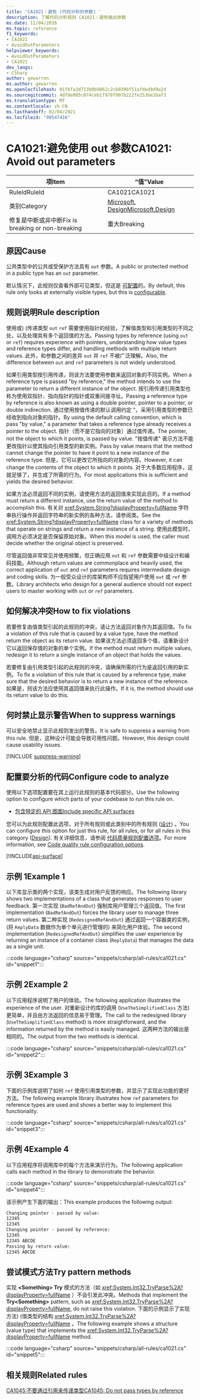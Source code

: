 ```yaml
---
title: 'CA1021：避免 (代码分析的参数) '
description: 了解代码分析规则 CA1021：避免输出参数
ms.date: 11/04/2016
ms.topic: reference
f1_keywords:
- CA1021
- AvoidOutParameters
helpviewer_keywords:
- AvoidOutParameters
- CA1021
dev_langs:
- CSharp
author: gewarren
ms.author: gewarren
ms.openlocfilehash: 01f6fa3d713b0b9862c2cb039bf51afded9d9a2d
ms.sourcegitcommit: 4df8e005c074ceb1f978f007b222fe253be2baf3
ms.translationtype: MT
ms.contentlocale: zh-CN
ms.lasthandoff: 02/04/2021
ms.locfileid: "99547416"
---
```

# <a name="ca1021-avoid-out-parameters"></a><span data-ttu-id="863c4-103">CA1021:避免使用 out 参数</span><span class="sxs-lookup"><span data-stu-id="863c4-103">CA1021: Avoid out parameters</span></span>

| <span data-ttu-id="863c4-104">项</span><span class="sxs-lookup"><span data-stu-id="863c4-104">Item</span></span>                                     | <span data-ttu-id="863c4-105">“值”</span><span class="sxs-lookup"><span data-stu-id="863c4-105">Value</span></span>            |
|------------------------------------------|------------------|
| <span data-ttu-id="863c4-106">RuleId</span><span class="sxs-lookup"><span data-stu-id="863c4-106">RuleId</span></span>                                   | <span data-ttu-id="863c4-107">CA1021</span><span class="sxs-lookup"><span data-stu-id="863c4-107">CA1021</span></span>           |
| <span data-ttu-id="863c4-108">类别</span><span class="sxs-lookup"><span data-stu-id="863c4-108">Category</span></span>                                 | [<span data-ttu-id="863c4-109">Microsoft. Design</span><span class="sxs-lookup"><span data-stu-id="863c4-109">Microsoft.Design</span></span>](design-warnings.md) |
| <span data-ttu-id="863c4-110">修复是中断或非中断</span><span class="sxs-lookup"><span data-stu-id="863c4-110">Fix is breaking or non-breaking</span></span> | <span data-ttu-id="863c4-111">重大</span><span class="sxs-lookup"><span data-stu-id="863c4-111">Breaking</span></span>         |

## <a name="cause"></a><span data-ttu-id="863c4-112">原因</span><span class="sxs-lookup"><span data-stu-id="863c4-112">Cause</span></span>

<span data-ttu-id="863c4-113">公共类型中的公共或受保护方法具有 `out` 参数。</span><span class="sxs-lookup"><span data-stu-id="863c4-113">A public or protected method in a public type has an `out` parameter.</span></span>

<span data-ttu-id="863c4-114">默认情况下，此规则仅查看外部可见类型，但这是 [可配置](#configure-code-to-analyze)的。</span><span class="sxs-lookup"><span data-stu-id="863c4-114">By default, this rule only looks at externally visible types, but this is [configurable](#configure-code-to-analyze).</span></span>

## <a name="rule-description"></a><span data-ttu-id="863c4-115">规则说明</span><span class="sxs-lookup"><span data-stu-id="863c4-115">Rule description</span></span>

<span data-ttu-id="863c4-116">使用或)  (传递类型 `out` `ref` 需要使用指针的经验，了解值类型和引用类型的不同之处，以及处理具有多个返回值的方法。</span><span class="sxs-lookup"><span data-stu-id="863c4-116">Passing types by reference (using `out` or `ref`) requires experience with pointers, understanding how value types and reference types differ, and handling methods with multiple return values.</span></span> <span data-ttu-id="863c4-117">此外，和参数之间的差异 `out` 并 `ref` 不被广泛理解。</span><span class="sxs-lookup"><span data-stu-id="863c4-117">Also, the difference between `out` and `ref` parameters is not widely understood.</span></span>

<span data-ttu-id="863c4-118">如果引用类型按引用传递，则该方法要使用参数来返回对象的不同实例。</span><span class="sxs-lookup"><span data-stu-id="863c4-118">When a reference type is passed "by reference," the method intends to use the parameter to return a different instance of the object.</span></span> <span data-ttu-id="863c4-119">按引用传递引用类型也称为使用双指针、指向指针的指针或双重间接寻址。</span><span class="sxs-lookup"><span data-stu-id="863c4-119">Passing a reference type by reference is also known as using a double pointer, pointer to a pointer, or double indirection.</span></span> <span data-ttu-id="863c4-120">通过使用按值传递的默认调用约定 "，采用引用类型的参数已经收到指向对象的指针。</span><span class="sxs-lookup"><span data-stu-id="863c4-120">By using the default calling convention, which is pass "by value," a parameter that takes a reference type already receives a pointer to the object.</span></span> <span data-ttu-id="863c4-121">指针（而不是它指向的对象）通过值传递。</span><span class="sxs-lookup"><span data-stu-id="863c4-121">The pointer, not the object to which it points, is passed by value.</span></span> <span data-ttu-id="863c4-122">"按值传递" 表示方法不能更改指针以使其指向引用类型的新实例。</span><span class="sxs-lookup"><span data-stu-id="863c4-122">Pass by value means that the method cannot change the pointer to have it point to a new instance of the reference type.</span></span> <span data-ttu-id="863c4-123">但是，它可以更改它所指向的对象的内容。</span><span class="sxs-lookup"><span data-stu-id="863c4-123">However, it can change the contents of the object to which it points.</span></span> <span data-ttu-id="863c4-124">对于大多数应用程序，这就足够了，并生成了所需的行为。</span><span class="sxs-lookup"><span data-stu-id="863c4-124">For most applications this is sufficient and yields the desired behavior.</span></span>

<span data-ttu-id="863c4-125">如果方法必须返回不同的实例，请使用方法的返回值来实现此目的。</span><span class="sxs-lookup"><span data-stu-id="863c4-125">If a method must return a different instance, use the return value of the method to accomplish this.</span></span> <span data-ttu-id="863c4-126">有关对 <xref:System.String?displayProperty=fullName> 字符串执行操作并返回字符串的新实例的各种方法，请参阅类。</span><span class="sxs-lookup"><span data-stu-id="863c4-126">See the <xref:System.String?displayProperty=fullName> class for a variety of methods that operate on strings and return a new instance of a string.</span></span> <span data-ttu-id="863c4-127">使用此模型时，调用方必须决定是否保留原始对象。</span><span class="sxs-lookup"><span data-stu-id="863c4-127">When this model is used, the caller must decide whether the original object is preserved.</span></span>

<span data-ttu-id="863c4-128">尽管返回值非常常见并使用频繁，但正确应用 `out` 和 `ref` 参数需要中级设计和编码技能。</span><span class="sxs-lookup"><span data-stu-id="863c4-128">Although return values are commonplace and heavily used, the correct application of `out` and `ref` parameters requires intermediate design and coding skills.</span></span> <span data-ttu-id="863c4-129">为一般受众设计的库架构师不应指望用户使用 `out` 或 `ref` 参数。</span><span class="sxs-lookup"><span data-stu-id="863c4-129">Library architects who design for a general audience should not expect users to master working with `out` or `ref` parameters.</span></span>

## <a name="how-to-fix-violations"></a><span data-ttu-id="863c4-130">如何解决冲突</span><span class="sxs-lookup"><span data-stu-id="863c4-130">How to fix violations</span></span>

<span data-ttu-id="863c4-131">若要修复由值类型引起的此规则的冲突，请让方法返回对象作为其返回值。</span><span class="sxs-lookup"><span data-stu-id="863c4-131">To fix a violation of this rule that is caused by a value type, have the method return the object as its return value.</span></span> <span data-ttu-id="863c4-132">如果该方法必须返回多个值，请重新设计它以返回保存值的对象的单个实例。</span><span class="sxs-lookup"><span data-stu-id="863c4-132">If the method must return multiple values, redesign it to return a single instance of an object that holds the values.</span></span>

<span data-ttu-id="863c4-133">若要修复由引用类型引起的此规则的冲突，请确保所需的行为是返回引用的新实例。</span><span class="sxs-lookup"><span data-stu-id="863c4-133">To fix a violation of this rule that is caused by a reference type, make sure that the desired behavior is to return a new instance of the reference.</span></span> <span data-ttu-id="863c4-134">如果是，则该方法应使用其返回值来执行此操作。</span><span class="sxs-lookup"><span data-stu-id="863c4-134">If it is, the method should use its return value to do this.</span></span>

## <a name="when-to-suppress-warnings"></a><span data-ttu-id="863c4-135">何时禁止显示警告</span><span class="sxs-lookup"><span data-stu-id="863c4-135">When to suppress warnings</span></span>

<span data-ttu-id="863c4-136">可以安全地禁止显示此规则发出的警告。</span><span class="sxs-lookup"><span data-stu-id="863c4-136">It is safe to suppress a warning from this rule.</span></span> <span data-ttu-id="863c4-137">但是，这种设计可能会导致可用性问题。</span><span class="sxs-lookup"><span data-stu-id="863c4-137">However, this design could cause usability issues.</span></span>

[!INCLUDE [suppress-warning](../../../../includes/code-analysis/suppress-warning.md)]

## <a name="configure-code-to-analyze"></a><span data-ttu-id="863c4-138">配置要分析的代码</span><span class="sxs-lookup"><span data-stu-id="863c4-138">Configure code to analyze</span></span>

<span data-ttu-id="863c4-139">使用以下选项配置要在其上运行此规则的基本代码部分。</span><span class="sxs-lookup"><span data-stu-id="863c4-139">Use the following option to configure which parts of your codebase to run this rule on.</span></span>

- [<span data-ttu-id="863c4-140">包含特定的 API 图面</span><span class="sxs-lookup"><span data-stu-id="863c4-140">Include specific API surfaces</span></span>](#include-specific-api-surfaces)

<span data-ttu-id="863c4-141">您可以为此规则配置此选项，对于所有规则或此类别中的所有规则 ([设计](design-warnings.md)) 。</span><span class="sxs-lookup"><span data-stu-id="863c4-141">You can configure this option for just this rule, for all rules, or for all rules in this category ([Design](design-warnings.md)).</span></span> <span data-ttu-id="863c4-142">有关详细信息，请参阅 [代码质量规则配置选项](../code-quality-rule-options.md)。</span><span class="sxs-lookup"><span data-stu-id="863c4-142">For more information, see [Code quality rule configuration options](../code-quality-rule-options.md).</span></span>

[!INCLUDE[api-surface](~/includes/code-analysis/api-surface.md)]

## <a name="example-1"></a><span data-ttu-id="863c4-143">示例 1</span><span class="sxs-lookup"><span data-stu-id="863c4-143">Example 1</span></span>

<span data-ttu-id="863c4-144">以下库显示类的两个实现，该类生成对用户反馈的响应。</span><span class="sxs-lookup"><span data-stu-id="863c4-144">The following library shows two implementations of a class that generates responses to user feedback.</span></span> <span data-ttu-id="863c4-145">第一次实现 (`BadRefAndOut`) 强制库用户管理三个返回值。</span><span class="sxs-lookup"><span data-stu-id="863c4-145">The first implementation (`BadRefAndOut`) forces the library user to manage three return values.</span></span> <span data-ttu-id="863c4-146">第二种实现 (`RedesignedRefAndOut`) 通过返回一个容器类的实例， (将 `ReplyData` 数据作为单个单元进行管理的) 来简化用户体验。</span><span class="sxs-lookup"><span data-stu-id="863c4-146">The second implementation (`RedesignedRefAndOut`) simplifies the user experience by returning an instance of a container class (`ReplyData`) that manages the data as a single unit.</span></span>

:::code language="csharp" source="snippets/csharp/all-rules/ca1021.cs" id="snippet1":::

## <a name="example-2"></a><span data-ttu-id="863c4-147">示例 2</span><span class="sxs-lookup"><span data-stu-id="863c4-147">Example 2</span></span>

<span data-ttu-id="863c4-148">以下应用程序说明了用户的体验。</span><span class="sxs-lookup"><span data-stu-id="863c4-148">The following application illustrates the experience of the user.</span></span> <span data-ttu-id="863c4-149">对重新设计的库的调用 (`UseTheSimplifiedClass` 方法) 更简单，并且由方法返回的信息易于管理。</span><span class="sxs-lookup"><span data-stu-id="863c4-149">The call to the redesigned library (`UseTheSimplifiedClass` method) is more straightforward, and the information returned by the method is easily managed.</span></span> <span data-ttu-id="863c4-150">这两种方法的输出是相同的。</span><span class="sxs-lookup"><span data-stu-id="863c4-150">The output from the two methods is identical.</span></span>

:::code language="csharp" source="snippets/csharp/all-rules/ca1021.cs" id="snippet2":::

## <a name="example-3"></a><span data-ttu-id="863c4-151">示例 3</span><span class="sxs-lookup"><span data-stu-id="863c4-151">Example 3</span></span>

<span data-ttu-id="863c4-152">下面的示例库说明了如何 `ref` 使用引用类型的参数，并显示了实现此功能的更好方法。</span><span class="sxs-lookup"><span data-stu-id="863c4-152">The following example library illustrates how `ref` parameters for reference types are used and shows a better way to implement this functionality.</span></span>

:::code language="csharp" source="snippets/csharp/all-rules/ca1021.cs" id="snippet3":::

## <a name="example-4"></a><span data-ttu-id="863c4-153">示例 4</span><span class="sxs-lookup"><span data-stu-id="863c4-153">Example 4</span></span>

<span data-ttu-id="863c4-154">以下应用程序将调用库中的每个方法来演示行为。</span><span class="sxs-lookup"><span data-stu-id="863c4-154">The following application calls each method in the library to demonstrate the behavior.</span></span>

:::code language="csharp" source="snippets/csharp/all-rules/ca1021.cs" id="snippet4":::

<span data-ttu-id="863c4-155">该示例产生下面的输出：</span><span class="sxs-lookup"><span data-stu-id="863c4-155">This example produces the following output:</span></span>

```txt
Changing pointer - passed by value:
12345
12345
Changing pointer - passed by reference:
12345
12345 ABCDE
Passing by return value:
12345 ABCDE
```

## <a name="try-pattern-methods"></a><span data-ttu-id="863c4-156">尝试模式方法</span><span class="sxs-lookup"><span data-stu-id="863c4-156">Try pattern methods</span></span>

<span data-ttu-id="863c4-157">实现 **\<Something> Try** 模式的方法（如 <xref:System.Int32.TryParse%2A?displayProperty=fullName> ）不会引发此冲突。</span><span class="sxs-lookup"><span data-stu-id="863c4-157">Methods that implement the **Try\<Something>** pattern, such as <xref:System.Int32.TryParse%2A?displayProperty=fullName>, do not raise this violation.</span></span> <span data-ttu-id="863c4-158">下面的示例显示了实现方法)  (值类型的结构 <xref:System.Int32.TryParse%2A?displayProperty=fullName> 。</span><span class="sxs-lookup"><span data-stu-id="863c4-158">The following example shows a structure (value type) that implements the <xref:System.Int32.TryParse%2A?displayProperty=fullName> method.</span></span>

:::code language="csharp" source="snippets/csharp/all-rules/ca1021.cs" id="snippet5":::

## <a name="related-rules"></a><span data-ttu-id="863c4-159">相关规则</span><span class="sxs-lookup"><span data-stu-id="863c4-159">Related rules</span></span>

[<span data-ttu-id="863c4-160">CA1045:不要通过引用来传递类型</span><span class="sxs-lookup"><span data-stu-id="863c4-160">CA1045: Do not pass types by reference</span></span>](ca1045.md)
